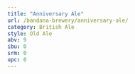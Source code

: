 ```yaml
---
title: "Anniversary Ale"
url: /bandana-brewery/anniversary-ale/
category: British Ale
style: Old Ale
abv: 9
ibu: 0
srm: 0
upc: 0
---
```


